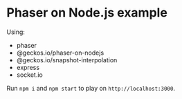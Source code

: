 # Phaser on Node.js example

Using:

- phaser
- @geckos.io/phaser-on-nodejs
- @geckos.io/snapshot-interpolation
- express
- socket.io

Run `npm i` and `npm start` to play on `http://localhost:3000`.
